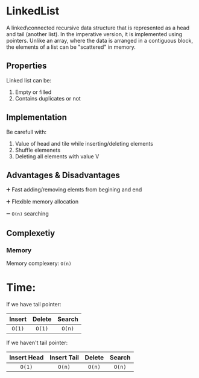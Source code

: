 # LinkedList

A linked\connected recursive data structure that is represented as a head and tail (another list). 
In the imperative version, it is implemented using pointers.
Unlike an array, where the data is arranged in a contiguous block, the elements of a list can be "scattered" in memory.

## Properties

Linked list can be:
1) Empty or filled
2) Contains duplicates or not

## Implementation

Be carefull with:
1) Value of head and tile while inserting/deleting elements
2) Shuffle elemenets
3) Deleting all elements with value V 

## Advantages & Disadvantages
:heavy_plus_sign: Fast adding/removing elemts from begining and end

:heavy_plus_sign: Flexible memory allocation

:heavy_minus_sign: `O(n)` searching

## Complexetiy 

### Memory
Memory complexery: `O(n)`

# Time:
If we have tail pointer:

| Insert | Delete | Search |
|:------:|:------:|:------:|
| `O(1)`   | `O(1)`   | `O(n)`   |


If we haven't tail pointer:

| Insert Head | Insert Tail | Delete | Search |
|:-----------:|:-----------:|:------:|:------:|
| `O(1)`      |    `O(n)`   | `O(n)` | `O(n)` |
